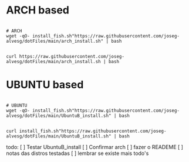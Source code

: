 # ARCH based

```

# ARCH
wget -qO- install_fish.sh"https://raw.githubusercontent.com/joseg-alvesg/dotFiles/main/arch_install.sh" | bash

```
```

curl https://raw.githubusercontent.com/joseg-alvesg/dotFiles/main/arch_install.sh | bash

```

# UBUNTU based
```

# UBUNTU
wget -qO- install_fish.sh"https://raw.githubusercontent.com/joseg-alvesg/dotFiles/main/UbuntuB_install.sh" | bash

```
```

curl install_fish.sh"https://raw.githubusercontent.com/joseg-alvesg/dotFiles/main/UbuntuB_install.sh" | bash

```

todo:
[ ] Testar UbuntuB_install
[ ] Confirmar arch
[ ] fazer o READEME
[ ] notas das distros testadas
[ ] lembrar se existe mais todo's
